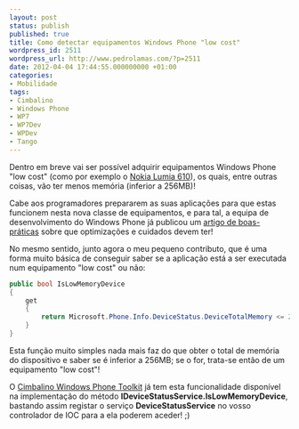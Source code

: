 ```yaml
---
layout: post
status: publish
published: true
title: Como detectar equipamentos Windows Phone "low cost"
wordpress_id: 2511
wordpress_url: http://www.pedrolamas.com/?p=2511
date: 2012-04-04 17:44:55.000000000 +01:00
categories:
- Mobilidade
tags:
- Cimbalino
- Windows Phone
- WP7
- WP7Dev
- WPDev
- Tango
---
```

Dentro em breve vai ser possível adquirir equipamentos Windows Phone "low cost" (como por exemplo o [Nokia Lumia 610](http://europe.nokia.com/find-products/devices/nokia-lumia-610)), os quais, entre outras coisas, vão ter menos memória (inferior a 256MB)!

Cabe aos programadores prepararem as suas aplicações para que estas funcionem nesta nova classe de equipamentos, e para tal, a equipa de desenvolvimento do Windows Phone já publicou um [artigo de boas-práticas](http://windowsteamblog.com/windows_phone/b/wpdev/archive/2012/03/07/optimizing-apps-for-lower-cost-devices.aspx) sobre que optimizações e cuidados devem ter!

No mesmo sentido, junto agora o meu pequeno contributo, que é uma forma muito básica de conseguir saber se a aplicação está a ser executada num equipamento "low cost" ou não:

```csharp
public bool IsLowMemoryDevice
{
    get
    {
        return Microsoft.Phone.Info.DeviceStatus.DeviceTotalMemory <= 268435456;
    }
}
```

Esta função muito simples nada mais faz do que obter o total de memória do dispositivo e saber se é inferior a 256MB; se o for, trata-se então de um equipamento "low cost"!

O [Cimbalino Windows Phone Toolkit](http://cimbalino.org) já tem esta funcionalidade disponível na implementação do método **IDeviceStatusService.IsLowMemoryDevice**, bastando assim registar o serviço **DeviceStatusService** no vosso controlador de IOC para a ela poderem aceder! ;)
